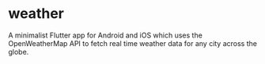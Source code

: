 # weather

A minimalist Flutter app for Android and iOS which uses the OpenWeatherMap API to fetch real time weather data for any city across the globe.
